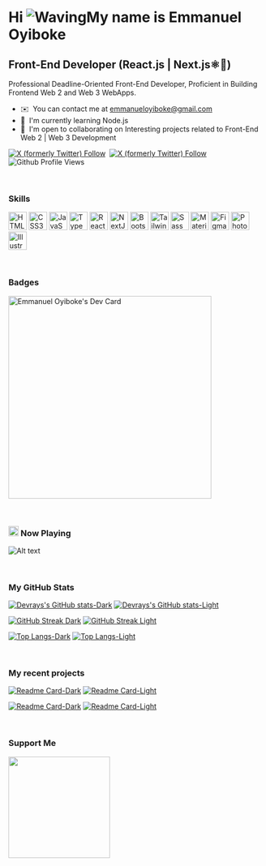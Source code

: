 # Hi ![Waving](https://user-images.githubusercontent.com/18350557/176309783-0785949b-9127-417c-8b55-ab5a4333674e.gif)My name is Emmanuel Oyiboke

## Front-End Developer (React.js | Next.js⚛️🥑)

Professional Deadline-Oriented Front-End Developer,
Proficient in Building Frontend Web 2 and Web 3 WebApps.

- ✉️  You can contact me at [emmanueloyiboke@gmail.com](mailto:emmanueloyiboke@gmail.com)
- 🧠  I'm currently learning Node.js
- 🤝  I'm open to collaborating on Interesting projects related to Front-End Web 2 | Web 3 Development

[![X (formerly Twitter) Follow](https://img.shields.io/twitter/follow/rays_da_dev?style=%20for-the-badge&logo=x&color=%23fff#gh-dark-mode-only)][x]&nbsp;
[![X (formerly Twitter) Follow](https://img.shields.io/twitter/follow/rays_da_dev?style=%20for-the-badge&logo=x&color=%23000#gh-light-mode-only)][x]&nbsp;
![Github Profile Views](https://komarev.com/ghpvc/?username=emmirays)

<br>

### Skills

<p align="left">
<a href="https://developer.mozilla.org/en-US/docs/Glossary/HTML5" target="_blank" rel="noreferrer"><img src="https://raw.githubusercontent.com/danielcranney/readme-generator/main/public/icons/skills/html5-colored.svg" width="36" height="36" alt="HTML5" /></a>
<a href="https://www.w3.org/TR/CSS/#css" target="_blank" rel="noreferrer"><img src="https://raw.githubusercontent.com/danielcranney/readme-generator/main/public/icons/skills/css3-colored.svg" width="36" height="36" alt="CSS3" /></a>
<a href="https://developer.mozilla.org/en-US/docs/Web/JavaScript" target="_blank" rel="noreferrer"><img src="https://raw.githubusercontent.com/danielcranney/readme-generator/main/public/icons/skills/javascript-colored.svg" width="36" height="36" alt="JavaScript" /></a>
<a href="https://www.typescriptlang.org/" target="_blank" rel="noreferrer"><img src="https://raw.githubusercontent.com/danielcranney/readme-generator/main/public/icons/skills/typescript-colored.svg" width="36" height="36" alt="TypeScript" /></a>
<a href="https://reactjs.org/" target="_blank" rel="noreferrer"><img src="https://raw.githubusercontent.com/danielcranney/readme-generator/main/public/icons/skills/react-colored.svg" width="36" height="36" alt="React" /></a>
<a href="https://nextjs.org/docs" target="_blank" rel="noreferrer"><img src="https://raw.githubusercontent.com/danielcranney/readme-generator/main/public/icons/skills/nextjs-colored-dark.svg" width="36" height="36" alt="NextJs" /></a>
<a href="https://getbootstrap.com/" target="_blank" rel="noreferrer"><img src="https://raw.githubusercontent.com/danielcranney/readme-generator/main/public/icons/skills/bootstrap-colored.svg" width="36" height="36" alt="Bootstrap" /></a>
<a href="https://tailwindcss.com/" target="_blank" rel="noreferrer"><img src="https://raw.githubusercontent.com/danielcranney/readme-generator/main/public/icons/skills/tailwindcss-colored.svg" width="36" height="36" alt="TailwindCSS" /></a>
<a href="https://sass-lang.com/" target="_blank" rel="noreferrer"><img src="https://raw.githubusercontent.com/danielcranney/readme-generator/main/public/icons/skills/sass-colored.svg" width="36" height="36" alt="Sass" /></a>
<a href="https://mui.com/" target="_blank" rel="noreferrer"><img src="https://raw.githubusercontent.com/danielcranney/readme-generator/main/public/icons/skills/materialui-colored.svg" width="36" height="36" alt="Material UI" /></a>
<a href="https://www.figma.com/" target="_blank" rel="noreferrer"><img src="https://raw.githubusercontent.com/danielcranney/readme-generator/main/public/icons/skills/figma-colored.svg" width="36" height="36" alt="Figma" /></a>
<a href="https://www.adobe.com/uk/products/photoshop.html" target="_blank" rel="noreferrer"><img src="https://raw.githubusercontent.com/danielcranney/readme-generator/main/public/icons/skills/photoshop-colored-dark.svg" width="36" height="36" alt="Photoshop" /></a>
<a href="adobe.com/uk/products/illustrator.html" target="_blank" rel="noreferrer"><img src="https://raw.githubusercontent.com/danielcranney/readme-generator/main/public/icons/skills/illustrator-colored-dark.svg" width="36" height="36" alt="Illustrator" /></a>
</p>

<br>

### Badges

<a href="https://app.daily.dev/emmirays"><img src="https://api.daily.dev/devcards/bf329740621342ebb454394f83ad00e9.png?r=iri" width="400" alt="Emmanuel Oyiboke's Dev Card"/></a>

<br>

### <img src="https://media.giphy.com/media/RNcZfSefdn2Iq1SdZI/giphy.gif" width="20">&nbsp;Now Playing

![Alt text](https://spotify-recently-played-readme.vercel.app/api?user=31y62zjybij2nq2oexkbudsicazm)

<br>

### My GitHub Stats

[![Devrays's GitHub stats-Dark](https://github-readme-stats.vercel.app/api?username=emmirays&hide_border=true&show_icons=true&rank_icon=github&theme=dark#gh-dark-mode-only)](https://github.com/emmirays/github-readme-stats#gh-dark-mode-only)
[![Devrays's GitHub stats-Light](https://github-readme-stats.vercel.app/api?username=emmirays&hide_border=false&show_icons=true&rank_icon=github&theme=default#gh-light-mode-only)](https://github.com/emmirays/github-readme-stats#gh-light-mode-only)

[![GitHub Streak Dark](https://github-readme-streak-stats.herokuapp.com?&hide_border=true&user=emmirays&theme=dark#gh-dark-mode-only)](https://git.io/streak-stats)
[![GitHub Streak Light](https://github-readme-streak-stats.herokuapp.com?&hide_border=false&user=emmirays&theme=default#gh-light-mode-only)](https://git.io/streak-stats)

[![Top Langs-Dark](https://github-readme-stats.vercel.app/api/top-langs/?username=emmirays&hide_border=true&layout=compact&theme=dark#gh-dark-mode-only)](https://github.com/emmirays/github-readme-stats#gh-dark-mode-only)
[![Top Langs-Light](https://github-readme-stats.vercel.app/api/top-langs/?username=emmirays&hide_border=true&hide_border=false&layout=compact&theme=default#gh-light-mode-only)](https://github.com/emmirays/github-readme-stats#gh-light-mode-only)

<br>

### My recent projects

[![Readme Card-Dark](https://github-readme-stats.vercel.app/api/pin/?username=emmirays&hide_border=true&repo=Shanghai-Token&show_owner=true&theme=dark#gh-dark-mode-only)](https://github.com/emmirays/Shanghai-Token#gh-dark-mode-only)
[![Readme Card-Light](https://github-readme-stats.vercel.app/api/pin/?username=emmirays&hide_border=false&repo=Shanghai-Token&show_owner=true&theme=default#gh-light-mode-only)](https://github.com/emmirays/Shanghai-Token#gh-light-mode-only)

[![Readme Card-Dark](https://github-readme-stats.vercel.app/api/pin/?username=emmirays&hide_border=true&repo=shibart&show_owner=true&theme=dark#gh-dark-mode-only)](https://github.com/emmirays/Shibart#gh-dark-mode-only)
[![Readme Card-Light](https://github-readme-stats.vercel.app/api/pin/?username=emmirays&hide_border=false&repo=Shibart&show_owner=true&theme=default#gh-light-mode-only)](https://github.com/emmirays/Shibart#gh-light-mode-only)

<br>

### Support Me

<a href="https://www.buymeacoffee.com/emmanueloy6"><img src="https://cdn.buymeacoffee.com/buttons/v2/default-yellow.png" width="200" /></a>

[x]: https://x.com/@rays_da_dev
